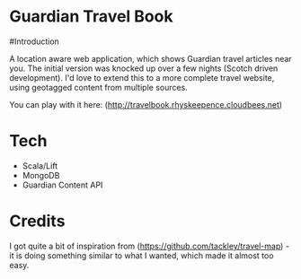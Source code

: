Guardian Travel Book
====================

#Introduction 

A location aware web application, which shows Guardian travel articles near you. 
The initial version was knocked up over a few nights (Scotch driven development).
I'd love to extend this to a more complete travel website, using geotagged content from multiple sources.

You can play with it here: (http://travelbook.rhyskeepence.cloudbees.net)

# Tech

- Scala/Lift
- MongoDB
- Guardian Content API

# Credits

I got quite a bit of inspiration from (https://github.com/tackley/travel-map) - it is doing something similar to what I wanted, which made it almost too easy.